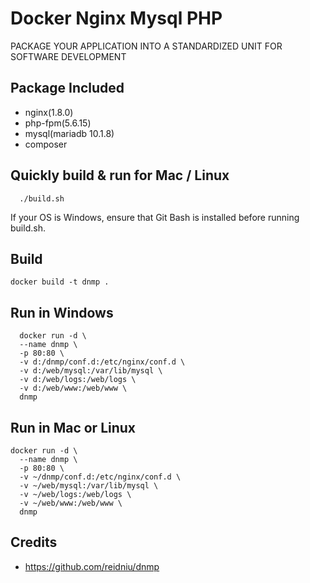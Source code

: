 # Docker Nginx Mysql PHP

PACKAGE YOUR APPLICATION INTO A STANDARDIZED UNIT FOR SOFTWARE DEVELOPMENT

Package Included
--------------------
- nginx(1.8.0)
- php-fpm(5.6.15)
- mysql(mariadb 10.1.8)
- composer


Quickly build & run for Mac / Linux
-----

```
  ./build.sh
```

If your OS is Windows, ensure that Git Bash is installed before running build.sh.


Build
-----

```
docker build -t dnmp .
```


Run in Windows
-----

```
  docker run -d \
  --name dnmp \
  -p 80:80 \
  -v d:/dnmp/conf.d:/etc/nginx/conf.d \
  -v d:/web/mysql:/var/lib/mysql \
  -v d:/web/logs:/web/logs \
  -v d:/web/www:/web/www \
  dnmp
```


Run in Mac or Linux
-----

```
docker run -d \
  --name dnmp \
  -p 80:80 \
  -v ~/dnmp/conf.d:/etc/nginx/conf.d \
  -v ~/web/mysql:/var/lib/mysql \
  -v ~/web/logs:/web/logs \
  -v ~/web/www:/web/www \
  dnmp
```

  Credits
----------

- https://github.com/reidniu/dnmp
